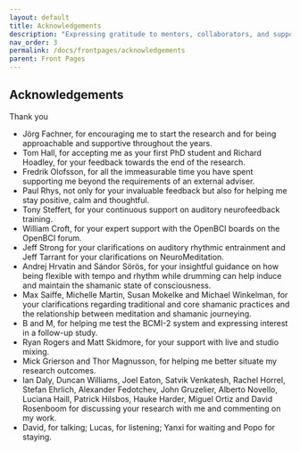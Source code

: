 ```yaml
---
layout: default
title: Acknowledgements
description: "Expressing gratitude to mentors, collaborators, and supporters who contributed to the research on brain-computer music interfacing for meditation."
nav_order: 3
permalink: /docs/frontpages/acknowledgements
parent: Front Pages
---
```


## Acknowledgements

Thank you

- Jörg Fachner, for encouraging me to start the research and for being approachable and supportive throughout the years.
- Tom Hall, for accepting me as your first PhD student and Richard Hoadley, for your feedback towards the end of the research.
- Fredrik Olofsson, for all the immeasurable time you have spent supporting me beyond the requirements of an external adviser.
- Paul Rhys, not only for your invaluable feedback but also for helping me stay positive, calm and thoughtful.
- Tony Steffert, for your continuous support on auditory neurofeedback training.
- William Croft, for your expert support with the OpenBCI boards on the OpenBCI forum.
- Jeff Strong for your clarifications on auditory rhythmic entrainment and Jeff Tarrant for your clarifications on NeuroMeditation.
- Andrej Hrvatin and Sándor Sörös, for your insightful guidance on how being flexible with tempo and rhythm while drumming can help induce and maintain the shamanic state of consciousness.
- Max Saiffe, Michelle Martin, Susan Mokelke and Michael Winkelman, for your clarifications regarding traditional and core shamanic practices and the relationship between meditation and shamanic journeying.
- B and M, for helping me test the BCMI-2 system and expressing interest in a follow-up study. 
- Ryan Rogers and Matt Skidmore, for your support with live and studio mixing. 
- Mick Grierson and Thor Magnusson, for helping me better situate my research outcomes.
- Ian Daly, Duncan Williams, Joel Eaton, Satvik Venkatesh, Rachel Horrel, Stefan Ehrlich, Alexander Fedotchev, John Gruzelier, Alberto Novello, Luciana Haill, Patrick Hilsbos, Hauke Harder, Miguel Ortiz and David Rosenboom for discussing your research with me and commenting on my work.
- David, for talking; Lucas, for listening; Yanxi for waiting and Popo for staying.